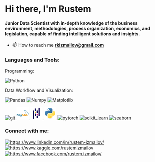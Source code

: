 <h1>Hi there, I'm Rustem</h1>
<h4>Junior Data Scientist with in-depth knowledge of the business environment, methodologies, process organization, economics, and legislation, capable of finding intelligent solutions and insights.</h4>

- 📫 How to reach me **rkizmailov@gmail.com**

<h3 align="left">Languages and Tools:</h3>

<p align="left">Programming:</p>

![Python](https://img.shields.io/badge/Python-black?=for-the-badge&logo=python)

<p align="left">Data Workflow and Visualization:</p>

![Pandas](https://img.shields.io/badge/Pandas-black?=for-the-badge&logo=pandas&logoColor=FF0000)
![Numpy](https://img.shields.io/badge/Numpy-black?=for-the-badge&logo=numpy)
![Matplotlib](https://img.shields.io/badge/Matplotlib-black?=for-the-badge&logo=matplotlib)


<p align="left"> <a href="https://git-scm.com/" target="_blank" rel="noreferrer"> <img src="https://www.vectorlogo.zone/logos/git-scm/git-scm-icon.svg" alt="git" width="40" height="40"/> </a> <a href="https://www.mysql.com/" target="_blank" rel="noreferrer"> <img src="https://raw.githubusercontent.com/devicons/devicon/master/icons/mysql/mysql-original-wordmark.svg" alt="mysql" width="40" height="40"/> </a> <a href="https://pandas.pydata.org/" target="_blank" rel="noreferrer"> <img src="https://raw.githubusercontent.com/devicons/devicon/2ae2a900d2f041da66e950e4d48052658d850630/icons/pandas/pandas-original.svg" alt="pandas" width="40" height="40"/> </a> <a href="https://www.python.org" target="_blank" rel="noreferrer"> <img src="https://raw.githubusercontent.com/devicons/devicon/master/icons/python/python-original.svg" alt="python" width="40" height="40"/> </a> <a href="https://pytorch.org/" target="_blank" rel="noreferrer"> <img src="https://www.vectorlogo.zone/logos/pytorch/pytorch-icon.svg" alt="pytorch" width="40" height="40"/> </a> <a href="https://scikit-learn.org/" target="_blank" rel="noreferrer"> <img src="https://upload.wikimedia.org/wikipedia/commons/0/05/Scikit_learn_logo_small.svg" alt="scikit_learn" width="40" height="40"/> </a> <a href="https://seaborn.pydata.org/" target="_blank" rel="noreferrer"> <img src="https://seaborn.pydata.org/_images/logo-mark-lightbg.svg" alt="seaborn" width="40" height="40"/> </a> </p>


<h3 align="left">Connect with me:</h3>
<p align="left">
<a href="https://linkedin.com/in/https://www.linkedin.com/in/rustem-izmailov/" target="blank"><img align="center" src="https://raw.githubusercontent.com/rahuldkjain/github-profile-readme-generator/master/src/images/icons/Social/linked-in-alt.svg" alt="https://www.linkedin.com/in/rustem-izmailov/" height="30" width="40" /></a>
<a href="https://kaggle.com/https://www.kaggle.com/rustemizmailov" target="blank"><img align="center" src="https://raw.githubusercontent.com/rahuldkjain/github-profile-readme-generator/master/src/images/icons/Social/kaggle.svg" alt="https://www.kaggle.com/rustemizmailov" height="30" width="40" /></a>
<a href="https://fb.com/https://www.facebook.com/rustem.izmailov/" target="blank"><img align="center" src="https://raw.githubusercontent.com/rahuldkjain/github-profile-readme-generator/master/src/images/icons/Social/facebook.svg" alt="https://www.facebook.com/rustem.izmailov/" height="30" width="40" /></a>
</p>


